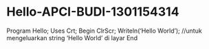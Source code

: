 # Hello-APCI-BUDI-1301154314
  Program Hello;
        Uses Crt;
        Begin
            ClrScr;
            Writeln(‘Hello World’); //untuk mengeluarkan string ‘Hello World’ di layar
        End

